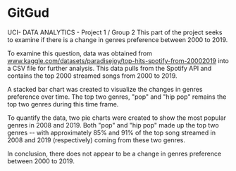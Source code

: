 # GitGud
UCI- DATA ANALYTICS - Project 1 / Group 2
This part of the project seeks to examine if there is a change in genres preference between 2000 to 2019.

To examine this question, data was obtained from www.kaggle.com/datasets/paradisejoy/top-hits-spotify-from-20002019 into a CSV file for further analysis. This data pulls from the Spotify API and contains the top 2000 streamed songs from 2000 to 2019. 

A stacked bar chart was created to visualize the changes in genres preference over time. The top two genres, "pop" and "hip pop" remains the top two genres during this time frame. 

To quantify the data, two pie charts were created to show the most popular genres in 2008 and 2019. Both "pop" and "hip pop" made up the top two genres -- with approximately 85% and 91% of the top song streamed in 2008 and 2019 (respectively) coming from these two genres. 

In conclusion, there does not appear to be a change in genres preference between 2000 to 2019. 